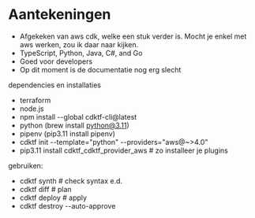 # Aantekeningen

- Afgekeken van aws cdk, welke een stuk verder is. Mocht je enkel met aws werken, zou ik daar naar kijken.
- TypeScript, Python, Java, C#, and Go
- Goed voor developers
- Op dit moment is de documentatie nog erg slecht


dependencies en installaties
- terraform
- node.js
- npm install --global cdktf-cli@latest
- python (brew install python@3.11)
- pipenv (pip3.11 install pipenv)
- cdktf init --template="python" --providers="aws@~>4.0"
- pip3.11 install cdktf_cdktf_provider_aws # zo installeer je plugins

gebruiken:


- cdktf synth # check syntax e.d.
- cdktf diff # plan
- cdktf deploy # apply
- cdktf destroy --auto-approve